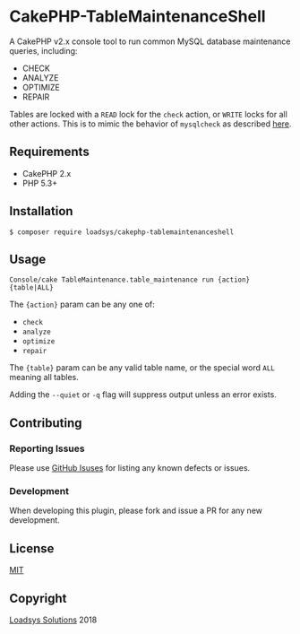 # CakePHP-TableMaintenanceShell

A CakePHP v2.x console tool to run common MySQL database maintenance queries, including:

* CHECK
* ANALYZE
* OPTIMIZE
* REPAIR

Tables are locked with a `READ` lock for the `check` action, or `WRITE` locks for all other actions. This is to mimic the behavior of `mysqlcheck` as described [here](https://dev.mysql.com/doc/refman/5.6/en/mysqlcheck.html).

## Requirements

* CakePHP 2.x
* PHP 5.3+


## Installation

```shell
$ composer require loadsys/cakephp-tablemaintenanceshell
```

## Usage

```shell
Console/cake TableMaintenance.table_maintenance run {action} {table|ALL}
```

The `{action}` param can be any one of:

* `check`
* `analyze`
* `optimize`
* `repair`

The `{table}` param can be any valid table name, or the special word `ALL` meaning all tables.

Adding the `--quiet` or `-q` flag will suppress output unless an error exists.


## Contributing

### Reporting Issues

Please use [GitHub Isuses](https://github.com/loadsys/CakePHP-TableMaintenanceShell/issues) for listing any known defects or issues.

### Development

When developing this plugin, please fork and issue a PR for any new development.

## License

[MIT](https://github.com/loadsys/CakePHP-TableMaintenanceShell/blob/master/LICENSE.md)


## Copyright

[Loadsys Solutions](http://www.loadsys.com) 2018
